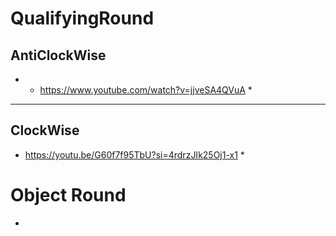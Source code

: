 # QualifyingRound
<u> </u>
## AntiClockWise 
* * https://www.youtube.com/watch?v=jjveSA4QVuA *
---

## ClockWise 
* https://youtu.be/G60f7f95TbU?si=4rdrzJIk25Oj1-x1 *


# Object Round
*

